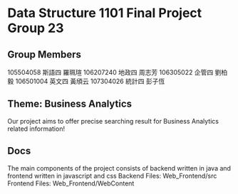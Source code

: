 # Data Structure 1101 Final Project Group 23

## Group Members
105504058 斯語四 羅珮瑄
106207240 地政四 周志芳
106305022 企管四 劉柏毅
106501004 英文四 黃頎云
107304026 統計四 彭子恆

## Theme: Business Analytics
Our project aims to offer precise searching result for Business Analytics related information!

## Docs
The main components of the project consists of backend written in java and frontend written in javascript and css
Backend Files: Web_Frontend/src
Frontend Files: Web_Frontend/WebContent

